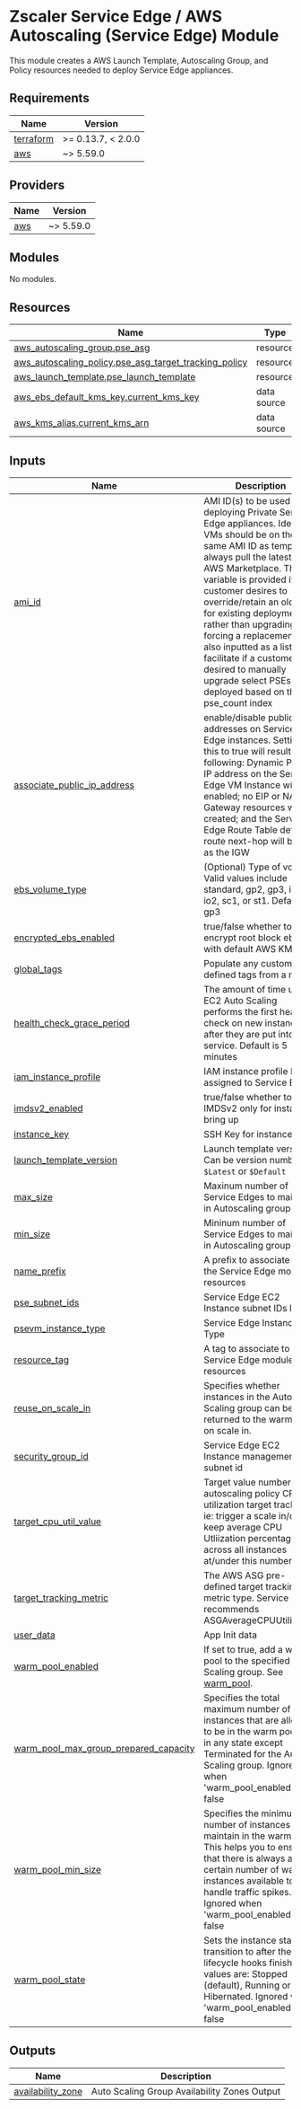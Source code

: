 # Zscaler Service Edge / AWS Autoscaling (Service Edge) Module

This module creates a AWS Launch Template, Autoscaling Group, and Policy resources needed to deploy Service Edge appliances.

<!-- BEGINNING OF PRE-COMMIT-TERRAFORM DOCS HOOK -->
## Requirements

| Name | Version |
|------|---------|
| <a name="requirement_terraform"></a> [terraform](#requirement\_terraform) | >= 0.13.7, < 2.0.0 |
| <a name="requirement_aws"></a> [aws](#requirement\_aws) | ~> 5.59.0 |

## Providers

| Name | Version |
|------|---------|
| <a name="provider_aws"></a> [aws](#provider\_aws) | ~> 5.59.0 |

## Modules

No modules.

## Resources

| Name | Type |
|------|------|
| [aws_autoscaling_group.pse_asg](https://registry.terraform.io/providers/hashicorp/aws/latest/docs/resources/autoscaling_group) | resource |
| [aws_autoscaling_policy.pse_asg_target_tracking_policy](https://registry.terraform.io/providers/hashicorp/aws/latest/docs/resources/autoscaling_policy) | resource |
| [aws_launch_template.pse_launch_template](https://registry.terraform.io/providers/hashicorp/aws/latest/docs/resources/launch_template) | resource |
| [aws_ebs_default_kms_key.current_kms_key](https://registry.terraform.io/providers/hashicorp/aws/latest/docs/data-sources/ebs_default_kms_key) | data source |
| [aws_kms_alias.current_kms_arn](https://registry.terraform.io/providers/hashicorp/aws/latest/docs/data-sources/kms_alias) | data source |

## Inputs

| Name | Description | Type | Default | Required |
|------|-------------|------|---------|:--------:|
| <a name="input_ami_id"></a> [ami\_id](#input\_ami\_id) | AMI ID(s) to be used for deploying Private Service Edge appliances. Ideally all VMs should be on the same AMI ID as templates always pull the latest from AWS Marketplace. This variable is provided if a customer desires to override/retain an old ami for existing deployments rather than upgrading and forcing a replacement. It is also inputted as a list to facilitate if a customer desired to manually upgrade select PSEs deployed based on the pse\_count index | `list(string)` | <pre>[<br>  ""<br>]</pre> | no |
| <a name="input_associate_public_ip_address"></a> [associate\_public\_ip\_address](#input\_associate\_public\_ip\_address) | enable/disable public IP addresses on Service Edge instances. Setting this to true will result in the following: Dynamic Public IP address on the Service Edge VM Instance will be enabled; no EIP or NAT Gateway resources will be created; and the Service Edge Route Table default route next-hop will be set as the IGW | `bool` | `false` | no |
| <a name="input_ebs_volume_type"></a> [ebs\_volume\_type](#input\_ebs\_volume\_type) | (Optional) Type of volume. Valid values include standard, gp2, gp3, io1, io2, sc1, or st1. Defaults to gp3 | `string` | `"gp3"` | no |
| <a name="input_encrypted_ebs_enabled"></a> [encrypted\_ebs\_enabled](#input\_encrypted\_ebs\_enabled) | true/false whether to encrypt root block ebs with default AWS KMS key | `bool` | `true` | no |
| <a name="input_global_tags"></a> [global\_tags](#input\_global\_tags) | Populate any custom user defined tags from a map | `map(string)` | `{}` | no |
| <a name="input_health_check_grace_period"></a> [health\_check\_grace\_period](#input\_health\_check\_grace\_period) | The amount of time until EC2 Auto Scaling performs the first health check on new instances after they are put into service. Default is 5 minutes | `number` | `300` | no |
| <a name="input_iam_instance_profile"></a> [iam\_instance\_profile](#input\_iam\_instance\_profile) | IAM instance profile ID assigned to Service Edge | `list(string)` | n/a | yes |
| <a name="input_imdsv2_enabled"></a> [imdsv2\_enabled](#input\_imdsv2\_enabled) | true/false whether to force IMDSv2 only for instance bring up | `bool` | `true` | no |
| <a name="input_instance_key"></a> [instance\_key](#input\_instance\_key) | SSH Key for instances | `string` | n/a | yes |
| <a name="input_launch_template_version"></a> [launch\_template\_version](#input\_launch\_template\_version) | Launch template version. Can be version number, `$Latest` or `$Default` | `string` | `"$Latest"` | no |
| <a name="input_max_size"></a> [max\_size](#input\_max\_size) | Maxinum number of Service Edges to maintain in Autoscaling group | `number` | `4` | no |
| <a name="input_min_size"></a> [min\_size](#input\_min\_size) | Mininum number of Service Edges to maintain in Autoscaling group | `number` | `2` | no |
| <a name="input_name_prefix"></a> [name\_prefix](#input\_name\_prefix) | A prefix to associate to all the Service Edge module resources | `string` | `null` | no |
| <a name="input_pse_subnet_ids"></a> [pse\_subnet\_ids](#input\_pse\_subnet\_ids) | Service Edge EC2 Instance subnet IDs list | `list(string)` | n/a | yes |
| <a name="input_psevm_instance_type"></a> [psevm\_instance\_type](#input\_psevm\_instance\_type) | Service Edge Instance Type | `string` | `"m5.large"` | no |
| <a name="input_resource_tag"></a> [resource\_tag](#input\_resource\_tag) | A tag to associate to all the Service Edge module resources | `string` | `null` | no |
| <a name="input_reuse_on_scale_in"></a> [reuse\_on\_scale\_in](#input\_reuse\_on\_scale\_in) | Specifies whether instances in the Auto Scaling group can be returned to the warm pool on scale in. | `bool` | `"false"` | no |
| <a name="input_security_group_id"></a> [security\_group\_id](#input\_security\_group\_id) | Service Edge EC2 Instance management subnet id | `list(string)` | n/a | yes |
| <a name="input_target_cpu_util_value"></a> [target\_cpu\_util\_value](#input\_target\_cpu\_util\_value) | Target value number for autoscaling policy CPU utilization target tracking. ie: trigger a scale in/out to keep average CPU Utliization percentage across all instances at/under this number | `number` | `50` | no |
| <a name="input_target_tracking_metric"></a> [target\_tracking\_metric](#input\_target\_tracking\_metric) | The AWS ASG pre-defined target tracking metric type. Service Edge recommends ASGAverageCPUUtilization | `string` | `"ASGAverageCPUUtilization"` | no |
| <a name="input_user_data"></a> [user\_data](#input\_user\_data) | App Init data | `string` | n/a | yes |
| <a name="input_warm_pool_enabled"></a> [warm\_pool\_enabled](#input\_warm\_pool\_enabled) | If set to true, add a warm pool to the specified Auto Scaling group. See [warm\_pool](https://registry.terraform.io/providers/hashicorp/aws/latest/docs/resources/autoscaling_group#warm_pool). | `bool` | `"false"` | no |
| <a name="input_warm_pool_max_group_prepared_capacity"></a> [warm\_pool\_max\_group\_prepared\_capacity](#input\_warm\_pool\_max\_group\_prepared\_capacity) | Specifies the total maximum number of instances that are allowed to be in the warm pool or in any state except Terminated for the Auto Scaling group. Ignored when 'warm\_pool\_enabled' is false | `number` | `null` | no |
| <a name="input_warm_pool_min_size"></a> [warm\_pool\_min\_size](#input\_warm\_pool\_min\_size) | Specifies the minimum number of instances to maintain in the warm pool. This helps you to ensure that there is always a certain number of warmed instances available to handle traffic spikes. Ignored when 'warm\_pool\_enabled' is false | `number` | `null` | no |
| <a name="input_warm_pool_state"></a> [warm\_pool\_state](#input\_warm\_pool\_state) | Sets the instance state to transition to after the lifecycle hooks finish. Valid values are: Stopped (default), Running or Hibernated. Ignored when 'warm\_pool\_enabled' is false | `string` | `null` | no |

## Outputs

| Name | Description |
|------|-------------|
| <a name="output_availability_zone"></a> [availability\_zone](#output\_availability\_zone) | Auto Scaling Group Availability Zones Output |
<!-- END OF PRE-COMMIT-TERRAFORM DOCS HOOK -->
